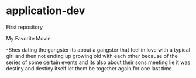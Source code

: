 # application-dev
First repository

My Favorite Movie 

-Shes dating the gangster
its about a gangster that feel in love with a typical girl and then not ending up growing old with each other because of the series of some certain events
and its also about their sons meeting lie it was destiny and destiny itself let them be together again for one last time 

